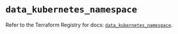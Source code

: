 # `data_kubernetes_namespace`

Refer to the Terraform Registry for docs: [`data_kubernetes_namespace`](https://registry.terraform.io/providers/hashicorp/kubernetes/2.27.0/docs/data-sources/namespace).
